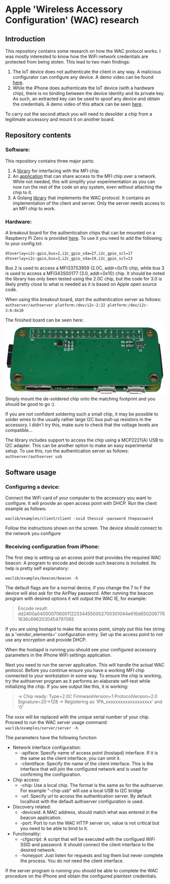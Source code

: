 # Apple 'Wireless Accessory Configuration' (WAC) research
## Introduction
This repository contains some research on how the WAC protocol works. I was mostly interested to know how the WiFi network credentials are protected from being stolen.
This lead to two main findings:

 1. The IoT device does not authenticate the client in any way. A malicious configurator can configure any device. A demo video can be found [here](https://www.youtube.com/watch?v=pEIG0Prjm5A). 
 2. While the iPhone does authenticate the IoT device (with a hardware chip), there is no binding between the device identity and its private key. As such, an extracted key can be used to spoof any device and obtain the credentials. A demo video of this attack can be seen [here](https://www.youtube.com/watch?v=FUDFplPQymU). 

To carry out the second attack you will need to desolder a chip from a legitimate accessory and mount it on another board. 

## Repository contents
### Software:
This repository contains three major parts:

 1. A [library](https://github.com/BertoldVdb/WACResearch/tree/master/authchip) for interfacing with the MFI chip.
 2. An [application](https://github.com/BertoldVdb/WACResearch/tree/master/authserver) that can share access to the MFI chip over a network. While not needed, this will simplify your experimentation as you can now run the rest of the code on any system, even without attaching the chip to it.
 3. A Golang [library](https://github.com/BertoldVdb/WACResearch/tree/master/waclib) that implements the WAC protocol. It contains an implementation of the client and server. Only the server needs access to an MFI chip to work.

### Hardware:
A breakout board for the authentication chips that can be mounted on a Raspberry Pi Zero is provided [here](https://github.com/BertoldVdb/WACResearch/tree/master/hardware). To use it you need to add the following to your config.txt:

    dtoverlay=i2c-gpio,bus=2,i2c_gpio_sda=27,i2c_gpio_scl=17
    dtoverlay=i2c-gpio,bus=3,i2c_gpio_sda=19,i2c_gpio_scl=13

Bus 2 is used to access a MFI337S3959 (2.0C, addr=0x11) chip, while bus 3 is used to access a MFI343S00177 (3.0, addr=0x10) chip. It should be noted the library has only been tested using the 2.0C chip, but the code for 3.0 is likely pretty close to what is needed as it is based on Apple open source code.

When using this breakout board, start the authentication server as follows:
`authserver/authserver platform:/dev/i2c-2:22 platform:/dev/i2c-3:6:0x10`

The finished board can be seen here:
![MFI chip breakout board](https://raw.githubusercontent.com/BertoldVdb/WACResearch/master/hardware/breakout.png)Simply mount the de-soldered chip onto the matching footprint and you should be good to go :).

If you are not confident soldering such a small chip, it may be possible to solder wires to the usually rather large I2C bus pull-up resistors in the accessory. I didn't try this, make sure to check that the voltage levels are compatible...

The library includes support to access the chip using a MCP2221(A) USB to I2C adapter. This can be another option to make an easy experimental setup. To use this, run the authentication server as follows:
`authserver/authserver usb`

## Software usage
### Configuring a device:
Connect the WiFi card of your computer to the accessory you want to configure. It will provide an open access point with DHCP. Run the client example as follows:

    waclib/examples/client/client -ssid thessid -password thepassword
Follow the instructions shown on the screen. The device should connect to the network you configure

### Receiving configuration from iPhone:
The first step is setting up an access point that provides the required WAC beacon. A program to encode and decode such beacons is included. Its help is pretty self explanatory:

    waclib/examples/beacon/beacon -h

The default flags are for a normal device, if you change the 7 to F the device will also ask for the AirPlay password.
After running the beacon program with desired options it will output the WAC IE, for example:

> Encode result:    dd2400a0400007060011223344550002700301044e616d6502067761636c6962030454797065

If you are using hostapd to make the access point, simply put this hex string as a 'vendor_elements=' configuration entry. Set up the access point to not use any encryption and provide DHCP.

When the hostapd is running you should see your configured accessory parameters in the iPhone WiFi settings application.

Next you need to run the server application. This will handle the actual WAC protocol. Before you continue ensure you have a working MFI chip connected to your workstation in some way. To ensure the chip is working, try the authserver program as it performs an elaborate self-test while initializing the chip. If you see output like this, it is working:

> -> Chip ready: Type=2.0C FirmwareVersion=1 ProtocolVersion=2.0 Signature=20->128
> -> Registering as 'IPA_xxxxxxxxxxxxxxxxxxx' and '0'

The xxxx will be replaced with the unique serial number of your chip. Proceed to run the WAC server usage command:
`waclib/examples/server/server -h`

The parameters have the following function

 - Network interface configuration:
   - -apiface: Specify name of access point (hostapd) interface. If it is the same as the client interface, you can omit it.
   - -clientiface: Specify the name of the client interface. This is the interface that will join the configured network and is used for confirming the configuration.
 - Chip access:
   - -chip: Use a local chip. The format is the same as for the authserver. For example "-chip usb" will use a local USB to I2C bridge
   - -url: Specify url to access the authentication server. By default localhost with the default authserver configuration is used.
 - Discovery related:
   - -deviceid: A MAC address, should match what was entered in the beacon application.
   - -port: Port to run the WAC HTTP server on, value is not critical but you need to be able to bind to it.
- Functionality:
   - -cfgscript: A script that will be executed with the configued WiFi SSID and password. It should connect the client interface to the desired network.
  - -honeypot: Just listen for requests and log them but never complete the process. You do not need the client interface.

If the server program is running you should be able to complete the WAC procedure on the iPhone and obtain the configured plaintext credentials.

